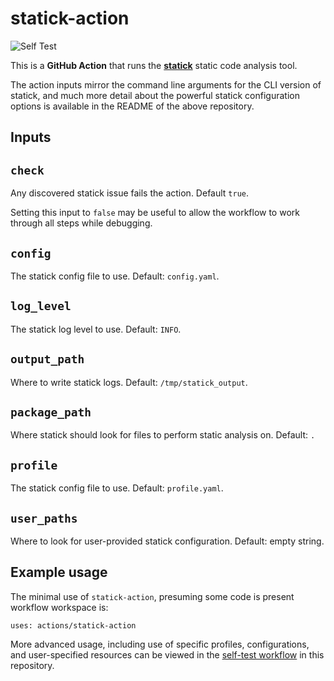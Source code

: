 # statick-action

![Self Test](https://github.com/gregtkogut/statick-action/workflows/Self-Test/badge.svg?branch=action-experimentation)

This is a **GitHub Action** that runs the **[statick](https://github.com/sscpac/statick)** static code analysis tool.

The action inputs mirror the command line arguments for the CLI version of
statick, and much more detail about the powerful statick configuration options is
available in the README of the above repository.

## Inputs

## `check`

Any discovered statick issue fails the action. Default `true`.

Setting this input to `false` may be useful to allow the workflow to work through all steps while debugging.

## `config`

The statick config file to use. Default: `config.yaml`.

## `log_level`

The statick log level to use. Default: `INFO`.

## `output_path`

Where to write statick logs. Default: `/tmp/statick_output`.

## `package_path`

Where statick should look for files to perform static analysis on. Default: `.`

## `profile`

The statick config file to use. Default: `profile.yaml`.

## `user_paths`

Where to look for user-provided statick configuration. Default: empty string.

## Example usage

The minimal use of `statick-action`, presuming some code is present workflow workspace is:

```shell
uses: actions/statick-action
```

More advanced usage, including use of specific profiles, configurations,
and user-specified resources can be viewed in the
[self-test workflow](https://github.com/gregtkogut/statick-action/blob/action-experimentation/.github/workflows/self-test.yml)
in this repository.
